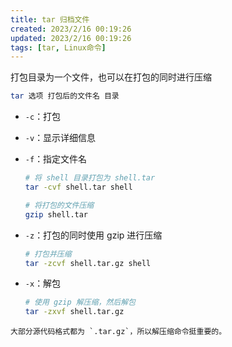```yaml
---
title: tar 归档文件
created: 2023/2/16 00:19:26
updated: 2023/2/16 00:19:26
tags: [tar, Linux命令]
---
```


打包目录为一个文件，也可以在打包的同时进行压缩

```bash
tar 选项 打包后的文件名 目录
```

- `-c`：打包
- `-v`：显示详细信息
- `-f`：指定文件名

	```bash
	# 将 shell 目录打包为 shell.tar
	tar -cvf shell.tar shell

	# 将打包的文件压缩
	gzip shell.tar
	```

- `-z`：打包的同时使用 gzip 进行压缩

	```bash
	# 打包并压缩
	tar -zcvf shell.tar.gz shell
	```

- `-x`：解包

	```bash
	# 使用 gzip 解压缩，然后解包
	tar -zxvf shell.tar.gz
	```

```note
大部分源代码格式都为 `.tar.gz`，所以解压缩命令挺重要的。
```